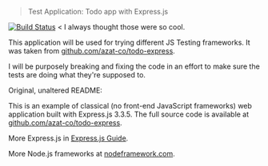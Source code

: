 > Test Application: Todo app with Express.js

[![Build Status](https://drone.io/github.com/tgashby/ThesisTestApp/status.png)](https://drone.io/github.com/tgashby/ThesisTestApp/latest) < I always thought those were so cool.

This application will be used for trying different JS Testing frameworks. It was taken from [github.com/azat-co/todo-express](http://github.com/azat-co/todo-express).

I will be purposely breaking and fixing the code in an effort to make sure the tests are doing what they're supposed to.

Original, unaltered README:

This is an example of classical (no front-end JavaScript frameworks) web application built with Express.js 3.3.5.
The full source code is available at [github.com/azat-co/todo-express](http://github.com/azat-co/todo-express).

More Express.js in [Express.js Guide](http://expressjsguide.com).

More Node.js frameworks at [nodeframework.com](http://nodeframework.com).

